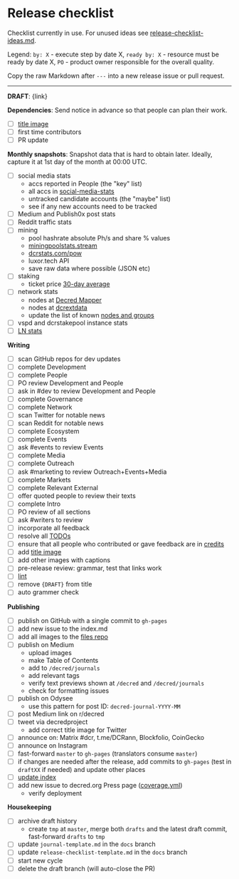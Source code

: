 # Release checklist

Checklist currently in use. For unused ideas see [release-checklist-ideas.md](release-checklist-ideas.md).

Legend: `by: X` - execute step by date X, `ready by: X` - resource must be ready by date X, `PO` - product owner responsible for the overall quality.

Copy the raw Markdown after `---` into a new release issue or pull request.

---

**DRAFT**: {link}

**Dependencies**: Send notice in advance so that people can plan their work.

- [ ] [title image](https://github.com/decred/dcrdesign/issues)
- [ ] first time contributors
- [ ] PR update

**Monthly snapshots**: Snapshot data that is hard to obtain later. Ideally, capture it at 1st day of the month at 00:00 UTC.

- [ ] social media stats
  - accs reported in People (the "key" list)
  - all accs in [social-media-stats](https://github.com/decredcommunity/social-media-stats)
  - untracked candidate accounts (the "maybe" list)
  - see if any new accounts need to be tracked
- [ ] Medium and Publish0x post stats
- [ ] Reddit traffic stats
- [ ] mining
  - pool hashrate absolute Ph/s and share % values
  - [miningpoolstats.stream](https://miningpoolstats.stream/decred)
  - [dcrstats.com/pow](https://dcrstats.com/pow)
  - luxor.tech API
  - save raw data where possible (JSON etc)
- [ ] staking
  - ticket price [30-day average](https://dcrstats.com)
- [ ] network stats
  - nodes at [Decred Mapper](https://nodes.jholdstock.uk/user_agents)
  - nodes at [dcrextdata](https://dcrextdata.planetdecred.org/nodes)
  - update the list of known [nodes and groups](https://github.com/decredcommunity/network-stats/tree/master/nodes)
- [ ] vspd and dcrstakepool instance stats
- [ ] [LN stats](https://ln-map.jholdstock.uk/)

**Writing**

- [ ] scan GitHub repos for dev updates
- [ ] complete Development
- [ ] complete People
- [ ] PO review Development and People
- [ ] ask in #dev to review Development and People
- [ ] complete Governance
- [ ] complete Network
- [ ] scan Twitter for notable news
- [ ] scan Reddit for notable news
- [ ] complete Ecosystem
- [ ] complete Events
- [ ] ask #events to review Events
- [ ] complete Media
- [ ] complete Outreach
- [ ] ask #marketing to review Outreach+Events+Media
- [ ] complete Markets
- [ ] complete Relevant External
- [ ] offer quoted people to review their texts
- [ ] complete Intro
- [ ] PO review of all sections
- [ ] ask #writers to review
- [ ] incorporate all feedback
- [ ] resolve all [TODOs](https://github.com/xaur/decred-news/blob/docs/guidelines.md#todos)
- [ ] ensure that all people who contributed or gave feedback are in [credits](https://github.com/xaur/decred-news/blob/docs/guidelines.md#how-to-give-credit)
- [ ] add [title image](https://github.com/xaur/decred-news/blob/docs/guidelines.md#title-image)
- [ ] add other images with captions
- [ ] pre-release review: grammar, test that links work
- [ ] [lint](https://github.com/xaur/decred-news/blob/docs/guidelines.md#linting)
- [ ] remove `{DRAFT}` from title
- [ ] auto grammer check

**Publishing**

- [ ] publish on GitHub with a single commit to `gh-pages`
- [ ] add new issue to the index.md
- [ ] add all images to the [files repo](https://github.com/xaur/decred-journal-files)
- [ ] publish on Medium
  - upload images
  - make Table of Contents
  - add to `/decred/journals`
  - add relevant tags
  - verify text previews shown at `/decred` and `/decred/journals`
  - check for formatting issues
- [ ] publish on Odysee
  - use this pattern for post ID: `decred-journal-YYYY-MM`
- [ ] post Medium link on r/decred
- [ ] tweet via decredproject
  - add correct title image for Twitter
- [ ] announce on: Matrix #dcr, t.me/DCRann, Blockfolio, CoinGecko
- [ ] announce on Instagram
- [ ] fast-forward `master` to `gh-pages` (translators consume `master`)
- [ ] if changes are needed after the release, add commits to `gh-pages` (test in `draftXX` if needed) and update other places
- [ ] [update index](https://github.com/xaur/decred-news/blob/docs/guidelines.md#updating-index)
- [ ] add new issue to decred.org Press page ([coverage.yml](https://github.com/decred/dcrweb/blob/master/src/data/press/coverage.yml))
  - verify deployment

**Housekeeping**

- [ ] archive draft history
  - create `tmp` at `master`, merge both `drafts` and the latest draft commit, fast-forward `drafts` to `tmp`
- [ ] update `journal-template.md` in the `docs` branch
- [ ] update `release-checklist-template.md` in the `docs` branch
- [ ] start new cycle
- [ ] delete the draft branch (will auto-close the PR)
